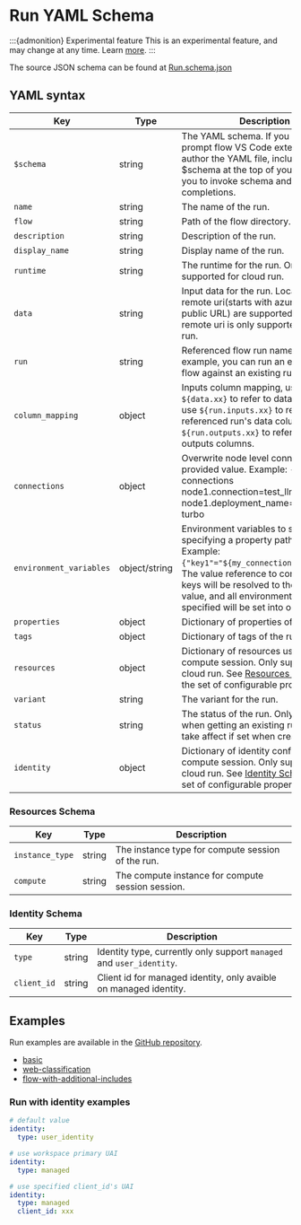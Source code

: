 # Run YAML Schema

:::{admonition} Experimental feature
This is an experimental feature, and may change at any time. Learn [more](../how-to-guides/faq.md#stable-vs-experimental).
:::

The source JSON schema can be found at [Run.schema.json](https://azuremlschemas.azureedge.net/promptflow/latest/Run.schema.json)

## YAML syntax

| Key                     | Type          | Description                                                                                                                                                                                                                                                             |
|-------------------------|---------------|-------------------------------------------------------------------------------------------------------------------------------------------------------------------------------------------------------------------------------------------------------------------------|
| `$schema`               | string        | The YAML schema. If you use the prompt flow VS Code extension to author the YAML file, including $schema at the top of your file enables you to invoke schema and resource completions.                                                                                 |
| `name`                  | string        | The name of the run.                                                                                                                                                                                                                                                    |
| `flow`                  | string        | Path of the flow directory.                                                                                                                                                                                                                                             |
| `description`           | string        | Description of the run.                                                                                                                                                                                                                                                 |
| `display_name`          | string        | Display name of the run.                                                                                                                                                                                                                                                |
| `runtime`               | string        | The runtime for the run. Only supported for cloud run.                                                                                                                                                                                                                  |
| `data`                  | string        | Input data for the run. Local path or remote uri(starts with azureml: or public URL) are supported. Note: remote uri is only supported for cloud run.                                                                                                                   |
| `run`                   | string        | Referenced flow run name. For example, you can run an evaluation flow against an existing run.                                                                                                                                                                          |
| `column_mapping`        | object        | Inputs column mapping, use `${data.xx}` to refer to data columns, use `${run.inputs.xx}` to refer to referenced run's data columns, and `${run.outputs.xx}` to refer to run outputs columns.                                                                            |
| `connections`           | object        | Overwrite node level connections with provided value. Example: --connections node1.connection=test_llm_connection node1.deployment_name=gpt-35-turbo                                                                                                                    |
| `environment_variables` | object/string | Environment variables to set by specifying a property path and value. Example: `{"key1"="${my_connection.api_key}"}`. The value reference to connection keys will be resolved to the actual value, and all environment variables specified will be set into os.environ. |
| `properties`            | object        | Dictionary of properties of the run.                                                                                                                                                                                                                                    |
| `tags`                  | object        | Dictionary of tags of the run.                                                                                                                                                                                                                                          |
| `resources`             | object        | Dictionary of resources used for compute session. Only supported for cloud run. See [Resources Schema](#resources-schema) for the set of configurable properties.                                                                                                     |
| `variant`               | string        | The variant for the run.                                                                                                                                                                                                                                                |
| `status`                | string        | The status of the run. Only available for when getting an existing run. Won't take affect if set when creating a run.                                                                                                                                                   |
|`identity`| object | Dictionary of identity configuration for compute session. Only supported for cloud run. See [Identity Schema](#identity-schema) for the set of configurable properties.


### Resources Schema

| Key             | Type   | Description                                         |
|-----------------|--------|-----------------------------------------------------|
| `instance_type` | string | The instance type for compute session of the run. |
| `compute`       | string | The compute instance for compute session session. |


### Identity Schema

| Key         | Type   | Description                                                          |
|-------------|--------|----------------------------------------------------------------------|
| `type`      | string | Identity type, currently only support `managed` and `user_identity`. |
| `client_id` | string | Client id for managed identity, only avaible on managed identity.    |

## Examples

Run examples are available in the [GitHub repository](https://github.com/microsoft/promptflow/tree/main/examples/flows).

- [basic](https://github.com/microsoft/promptflow/tree/main/examples/flows/standard/basic/run.yml)
- [web-classification](https://github.com/microsoft/promptflow/tree/main/examples/flows/standard/web-classification/run.yml)
- [flow-with-additional-includes](https://github.com/microsoft/promptflow/tree/main/examples/flows/standard/flow-with-additional-includes/run.yml)

### Run with identity examples

```yaml
# default value
identity:
  type: user_identity

# use workspace primary UAI
identity:
  type: managed

# use specified client_id's UAI
identity:
  type: managed
  client_id: xxx
```
